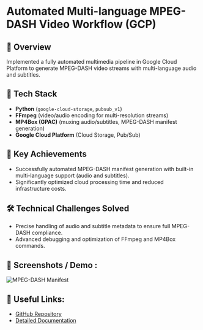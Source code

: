 # Automated Multi-language MPEG-DASH Video Workflow (GCP)

## 📖 Overview
Implemented a fully automated multimedia pipeline in Google Cloud Platform to generate MPEG-DASH video streams with multi-language audio and subtitles.

## 🚀 Tech Stack
- **Python** (`google-cloud-storage`, `pubsub_v1`)
- **FFmpeg** (video/audio encoding for multi-resolution streams)
- **MP4Box (GPAC)** (muxing audio/subtitles, MPEG-DASH manifest generation)
- **Google Cloud Platform** (Cloud Storage, Pub/Sub)

## 📌 Key Achievements
- Successfully automated MPEG-DASH manifest generation with built-in multi-language support (audio and subtitles).
- Significantly optimized cloud processing time and reduced infrastructure costs.

## 🛠️ Technical Challenges Solved
- Precise handling of audio and subtitle metadata to ensure full MPEG-DASH compliance.
- Advanced debugging and optimization of FFmpeg and MP4Box commands.

## 📸 Screenshots / Demo :
![MPEG-DASH Manifest](../assets/)

## 🔗 Useful Links:
- [GitHub Repository](https://github.com/ArielleSedoine/dash-project)
- [Detailed Documentation](https://example.com/dash-project-docs)
